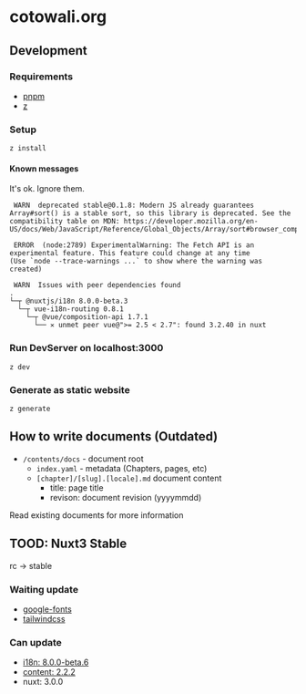 # cotowali.org

## Development

### Requirements

- [pnpm](https://github.com/pnpm/pnpm)
- [z](https://github.com/zakuro9715/z)

### Setup

```
z install
```

#### Known messages

It's ok. Ignore them.

```
 WARN  deprecated stable@0.1.8: Modern JS already guarantees Array#sort() is a stable sort, so this library is deprecated. See the compatibility table on MDN: https://developer.mozilla.org/en-US/docs/Web/JavaScript/Reference/Global_Objects/Array/sort#browser_compatibility
```

```
 ERROR  (node:2789) ExperimentalWarning: The Fetch API is an experimental feature. This feature could change at any time
(Use `node --trace-warnings ...` to show where the warning was created)
```

```
 WARN  Issues with peer dependencies found
.
└─┬ @nuxtjs/i18n 8.0.0-beta.3
  └─┬ vue-i18n-routing 0.8.1
    └─┬ @vue/composition-api 1.7.1
      └── ✕ unmet peer vue@">= 2.5 < 2.7": found 3.2.40 in nuxt
```

### Run DevServer on localhost:3000

```
z dev
```

### Generate as static website

```
z generate
```

## How to write documents (Outdated)

- `/contents/docs` - document root
    - `index.yaml` - metadata (Chapters, pages, etc)
    - `[chapter]/[slug].[locale].md` document content
        - title: page title
        - revison: document revision (yyyymmdd)

Read existing documents for more information

## TOOD: Nuxt3 Stable

rc -> stable

### Waiting update

- [google-fonts](https://github.com/nuxt-community/google-fonts-module/blob/main/package.json#L33)
- [tailwindcss](https://github.com/nuxt-modules/tailwindcss/blob/main/package.json#L29)

### Can update

- [i18n: 8.0.0-beta.6](https://github.com/nuxt-modules/i18n/blob/next/package.json#L78)
- [content: 2.2.2](https://github.com/nuxt/content/blob/main/package.json#L45)
- nuxt: 3.0.0
